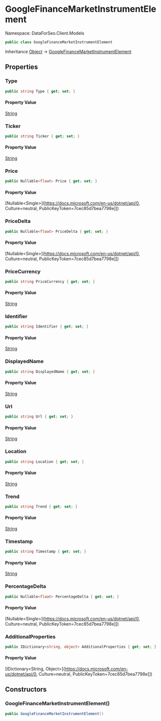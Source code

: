 # GoogleFinanceMarketInstrumentElement

Namespace: DataForSeo.Client.Models

```csharp
public class GoogleFinanceMarketInstrumentElement
```

Inheritance [Object](https://docs.microsoft.com/en-us/dotnet/api/Object) → [GoogleFinanceMarketInstrumentElement](./GoogleFinanceMarketInstrumentElement.md)

## Properties

### **Type**

```csharp
public string Type { get; set; }
```

#### Property Value

[String](https://docs.microsoft.com/en-us/dotnet/api/String)<br>

### **Ticker**

```csharp
public string Ticker { get; set; }
```

#### Property Value

[String](https://docs.microsoft.com/en-us/dotnet/api/String)<br>

### **Price**

```csharp
public Nullable<float> Price { get; set; }
```

#### Property Value

[Nullable&lt;Single&gt;](https://docs.microsoft.com/en-us/dotnet/api/0, Culture=neutral, PublicKeyToken=7cec85d7bea7798e]])<br>

### **PriceDelta**

```csharp
public Nullable<float> PriceDelta { get; set; }
```

#### Property Value

[Nullable&lt;Single&gt;](https://docs.microsoft.com/en-us/dotnet/api/0, Culture=neutral, PublicKeyToken=7cec85d7bea7798e]])<br>

### **PriceCurrency**

```csharp
public string PriceCurrency { get; set; }
```

#### Property Value

[String](https://docs.microsoft.com/en-us/dotnet/api/String)<br>

### **Identifier**

```csharp
public string Identifier { get; set; }
```

#### Property Value

[String](https://docs.microsoft.com/en-us/dotnet/api/String)<br>

### **DisplayedName**

```csharp
public string DisplayedName { get; set; }
```

#### Property Value

[String](https://docs.microsoft.com/en-us/dotnet/api/String)<br>

### **Url**

```csharp
public string Url { get; set; }
```

#### Property Value

[String](https://docs.microsoft.com/en-us/dotnet/api/String)<br>

### **Location**

```csharp
public string Location { get; set; }
```

#### Property Value

[String](https://docs.microsoft.com/en-us/dotnet/api/String)<br>

### **Trend**

```csharp
public string Trend { get; set; }
```

#### Property Value

[String](https://docs.microsoft.com/en-us/dotnet/api/String)<br>

### **Timestamp**

```csharp
public string Timestamp { get; set; }
```

#### Property Value

[String](https://docs.microsoft.com/en-us/dotnet/api/String)<br>

### **PercentageDelta**

```csharp
public Nullable<float> PercentageDelta { get; set; }
```

#### Property Value

[Nullable&lt;Single&gt;](https://docs.microsoft.com/en-us/dotnet/api/0, Culture=neutral, PublicKeyToken=7cec85d7bea7798e]])<br>

### **AdditionalProperties**

```csharp
public IDictionary<string, object> AdditionalProperties { get; set; }
```

#### Property Value

[IDictionary&lt;String, Object&gt;](https://docs.microsoft.com/en-us/dotnet/api/0, Culture=neutral, PublicKeyToken=7cec85d7bea7798e]])<br>

## Constructors

### **GoogleFinanceMarketInstrumentElement()**

```csharp
public GoogleFinanceMarketInstrumentElement()
```
